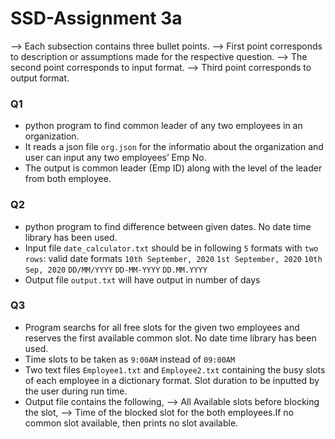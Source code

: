 SSD-Assignment 3a
=================
--> Each subsection contains three bullet points. 
--> First point corresponds to description or assumptions made for the respective question.
--> The second point corresponds to input format.
--> Third point corresponds to output format.

### Q1
* python program to find common leader of any two employees in an organization.
* It reads a json file `org.json` for the informatio about the organization and user can input any two employees’ Emp No.
* The output is common leader (Emp ID) along with the level of the leader from both employee.
### Q2
* python program to find difference between given dates. No date time library has been used.
* Input file `date_calculator.txt` should be in following `5` formats with `two rows`:
valid date formats
`10th September, 2020`
`1st September, 2020`
`10th Sep, 2020`
`DD/MM/YYYY`
`DD-MM-YYYY`
`DD.MM.YYYY`
* Output file `output.txt` will have output in number of days

### Q3
* Program searchs for all free slots for the given two employees and reserves the first available common slot. No date time library has been used.
* Time slots to be taken as `9:00AM` instead of `09:00AM`
* Two text files `Employee1.txt` and `Employee2.txt` containing the busy slots of each employee in a dictionary format.
Slot duration to be inputted by the user during run time.
* Output file contains the following,
 --> All Available slots before blocking the slot,
 --> Time of the blocked slot for the both employees.If no common slot available, then prints no slot available.

